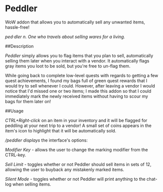 Peddler
=======

WoW addon that allows you to automatically sell any unwanted items, hassle-free!

*ped·dler
n.
One who travels about selling wares for a living.*

##Description

*Peddler* simply allows you to flag items that you plan to sell, automatically selling them later when you interact with a vendor. It automatically flags gray items you loot to be sold, but you're free to un-flag them.

While going back to complete low-level quests with regards to getting a few quest achievements, I found my bags full of green quest rewards that I would try to sell whenever I could. However, after leaving a vendor I would notice that I'd missed one or two items; I made this addon so that I could immediately mark the newly received items without having to scour my bags for them later on!



##Usage

*CTRL+Right-click* on an item in your inventory and it will be flagged for peddling at your next trip to a vendor! A small set of coins appears in the item's icon to highlight that it will be automatically sold.

*/peddler displays* the interface's options:

*Modifier Key* - allows the user to change the marking modifier from the CTRL-key.

*Sell Limit* - toggles whether or not Peddler should sell items in sets of 12, allowing the user to buyback any mistakenly marked items.

*Silent Mode* - toggles whether or not Peddler will print anything to the chat-log when selling items.
